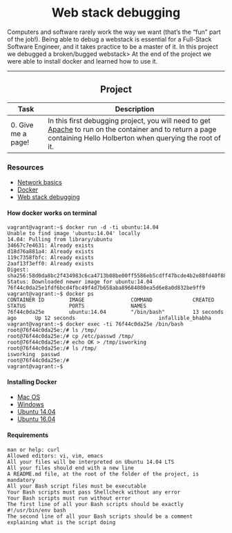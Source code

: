 <center><h1>Web stack debugging</h1></center>
Computers and software rarely work the way we want (that’s the “fun” part of the job!). Being able to debug a webstack is essential for a Full-Stack Software Engineer, and it takes practice to be a master of it. In this project we debugged a broken/bugged webstack> At the end of the project we were able to install docker and learned how to use it.

---

<center><h2>Project</h2></center>

| Task | Description |
| ---- | ----------- |
| 0. Give me a page! | In this first debugging project, you will need to get [Apache](https://intranet.alxswe.com/rltoken/HVGgLL51qmuulmw802M-Jg) to run on the container and to return a page containing Hello Holberton when querying the root of it. |

### Resources
- [Network basics](https://intranet.alxswe.com/concepts/33)
- [Docker](https://intranet.alxswe.com/concepts/65)
- [Web stack debugging](https://intranet.alxswe.com/concepts/68)

#### How docker works on terminal
```
vagrant@vagrant:~$ docker run -d -ti ubuntu:14.04
Unable to find image 'ubuntu:14.04' locally
14.04: Pulling from library/ubuntu
34667c7e4631: Already exists
d18d76a881a4: Already exists
119c7358fbfc: Already exists
2aaf13f3eff0: Already exists
Digest: sha256:58d0da8bc2f434983c6ca4713b08be00ff5586eb5cdff47bcde4b2e88fd40f88
Status: Downloaded newer image for ubuntu:14.04
76f44c0da25e1fdf6bcd4fbc49f4d7b658aba89684080ea5d6e8a0d832be9ff9
vagrant@vagrant:~$ docker ps
CONTAINER ID        IMAGE               COMMAND             CREATED             STATUS              PORTS               NAMES
76f44c0da25e        ubuntu:14.04        "/bin/bash"         13 seconds ago      Up 12 seconds                           infallible_bhabha
vagrant@vagrant:~$ docker exec -ti 76f44c0da25e /bin/bash
root@76f44c0da25e:/# ls /tmp/
root@76f44c0da25e:/# cp /etc/passwd /tmp/
root@76f44c0da25e:/# echo OK > /tmp/isworking
root@76f44c0da25e:/# ls /tmp/
isworking  passwd
root@76f44c0da25e:/#
vagrant@vagrant:~$
```
####  Installing Docker
- [Mac OS](https://intranet.alxswe.com/rltoken/wuCgR0pVioCnvtMKTeMgdQ)
- [Windows](https://intranet.alxswe.com/rltoken/9nVKpuQIDJhZoLP4mZmbRA)
- [Ubuntu 14.04](https://intranet.alxswe.com/rltoken/crVTooJdN8U8wATMvG2-og)
- [Ubuntu 16.04](https://intranet.alxswe.com/rltoken/wTjFrD8iy96EZW9MFYwa9Q)

#### Requirements
```
man or help: curl
Allowed editors: vi, vim, emacs
All your files will be interpreted on Ubuntu 14.04 LTS
All your files should end with a new line
A README.md file, at the root of the folder of the project, is mandatory
All your Bash script files must be executable
Your Bash scripts must pass Shellcheck without any error
Your Bash scripts must run without error
The first line of all your Bash scripts should be exactly #!/usr/bin/env bash
The second line of all your Bash scripts should be a comment explaining what is the script doing
```
